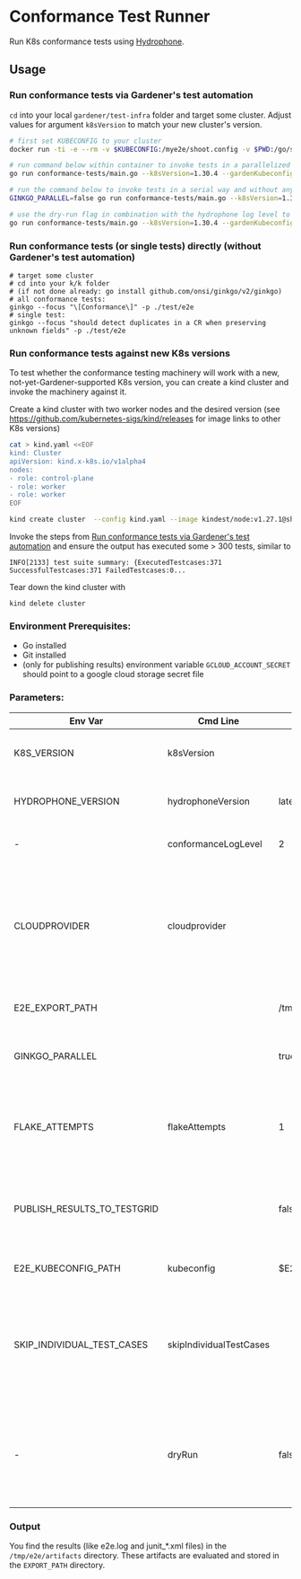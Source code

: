 # Conformance Test Runner

Run K8s conformance tests using [Hydrophone](https://github.com/kubernetes-sigs/hydrophone).

## Usage

### Run conformance tests via Gardener's test automation
`cd` into your local `gardener/test-infra` folder and target some cluster.  Adjust values for argument `k8sVersion` to match your new cluster's version.

```bash
# first set KUBECONFIG to your cluster
docker run -ti -e --rm -v $KUBECONFIG:/mye2e/shoot.config -v $PWD:/go/src/github.com/gardener/test-infra -e E2E_EXPORT_PATH=/tmp/export -e KUBECONFIG=/mye2e/shoot.config --network=host --workdir /go/src/github.com/gardener/test-infra  --platform linux/amd64 golang:1.23 bash

# run command below within container to invoke tests in a parallelized way (keep --cloudprovider=dummy, it means that the tests won't utilize any cloud provider specifics)
go run conformance-tests/main.go --k8sVersion=1.30.4 --gardenKubeconfig=$KUBECONFIG --cloudprovider=dummy --flakeAttempts=5

# run the command below to invoke tests in a serial way and without any flakes
GINKGO_PARALLEL=false go run conformance-tests/main.go --k8sVersion=1.30.4 --gardenKubeconfig=$KUBECONFIG --cloudprovider=dummy

# use the dry-run flag in combination with the hydrophone log level to see what tests to execute
go run conformance-tests/main.go --k8sVersion=1.30.4 --gardenKubeconfig=$KUBECONFIG --cloudprovider=dummy --dryRun
```

### Run conformance tests (or single tests) directly (without Gardener's test automation)
```shell
# target some cluster
# cd into your k/k folder
# (if not done already: go install github.com/onsi/ginkgo/v2/ginkgo)
# all conformance tests:
ginkgo --focus "\[Conformance\]" -p ./test/e2e
# single test:
ginkgo --focus "should detect duplicates in a CR when preserving unknown fields" -p ./test/e2e
``````

### Run conformance tests against new K8s versions
To test whether the conformance testing machinery will work with a new, not-yet-Gardener-supported K8s version, you can create a kind cluster and invoke the machinery against it.

Create a kind cluster with two worker nodes and the desired version (see https://github.com/kubernetes-sigs/kind/releases for image links to other K8s versions)
```bash
cat > kind.yaml <<EOF
kind: Cluster
apiVersion: kind.x-k8s.io/v1alpha4
nodes:
- role: control-plane
- role: worker
- role: worker
EOF

kind create cluster  --config kind.yaml --image kindest/node:v1.27.1@sha256:b7d12ed662b873bd8510879c1846e87c7e676a79fefc93e17b2a52989d3ff42b
```

Invoke the steps from [Run conformance tests via Gardener's test automation](#run-conformance-tests-via-gardeners-test-automation) and ensure the output has executed some > 300 tests, similar to
```shell
INFO[2133] test suite summary: {ExecutedTestcases:371 SuccessfulTestcases:371 FailedTestcases:0...
```

Tear down the kind cluster with
```shell
kind delete cluster
```

### Environment Prerequisites:

- Go installed
- Git installed
- (only for publishing results) environment variable `GCLOUD_ACCOUNT_SECRET` should point to a google cloud storage secret file

### Parameters:

| Env Var                     | Cmd Line | Default                       | Description                                                                                               |
|-----------------------------|---|-------------------------------|-----------------------------------------------------------------------------------------------------------|
| K8S_VERSION                 | k8sVersion |                               | **[Required]** Kubernetes cluster version                                                                 |
| HYDROPHONE_VERSION          | hydrophoneVersion | latest                        | Hydrophone version used for testing                                                                       |
| -                           | conformanceLogLevel | 2                             | Log level passed to hydrophone                                                                            |
| CLOUDPROVIDER               | cloudprovider |                               | **[Required]** Cloud provider (supported: aws, gcp, azure, alicloud, openstack) for uploading the results |
| E2E_EXPORT_PATH             |  | /tmp/e2e/export               | Location to store test results                                                                            |
| GINKGO_PARALLEL             |  | true                          | Runs the tests in parallel with 8 ginkgo nodes.                                                           |
| FLAKE_ATTEMPTS              | flakeAttempts | 1                             | Flake attempts define how many times a failed test should be rerun                                        |
| PUBLISH_RESULTS_TO_TESTGRID |  | false                         | Whether to push test results to google cloud storage, for testgrid                                        |
| E2E_KUBECONFIG_PATH         | kubeconfig | $E2E_EXPORT_PATH/shoot.config | File path of kubeconfig file                                                                              |
| SKIP_INDIVIDUAL_TEST_CASES  | skipIndividualTestCases |                               | A list of ginkgo.skip patterns (regex based) to skip individual test cases. Use "\|" as delimiter.        |
| -                           | dryRun | false                         | Dry Run mode, get all test cases and save them to a file, then print the filename path.                   |

### Output
You find the results (like e2e.log and junit_*.xml files) in the `/tmp/e2e/artifacts` directory. These artifacts are evaluated and stored in the `EXPORT_PATH` directory.

<!-- @import "[TOC]" {cmd="toc" depthFrom=1 depthTo=6 orderedList=false} -->
